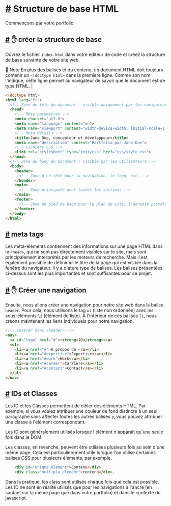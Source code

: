 [#](#basic-structure-html) Structure de base HTML
===========================================

Commençons par votre portfolio.

[#](#base) :hand: créer la structure de base
-------------------------------------

Ouvrez le fichier `index.html` dans votre éditeur de code et créez la structure de base suivante de votre site web.

:memo: Note En plus des balises et du contenu, un document HTML doit toujours contenir un `<!doctype html>` dans la première ligne. Comme son nom l'indique, cette ligne permet au navigateur de savoir que le document est de type HTML. |

```html
<!doctype html>
<html lang="fr">
  <!-- Zone de tête du document - visible uniquement par les navigateurs et les moteurs de recherche -->
  <head>
    <!-- Méta paramètres -->
    <meta charset="utf-8">
    <meta name="language" content="en">
    <meta name="viewport" content="width=device-width, initial-scale=1.0">
    <!-- Meta détails -->
    <title>Jane Doe, concepteur et développeur</title>
    <meta name="description" content="Portfolio par Jane Doe">
    <!-- Fichiers CSS -->
    <link rel="stylesheet" type="text/css" href="css/style.css">
  </head>
  <!-- Zone du body du document - visible par les utilisateurs -->
  <body>
    <header>
      <!-- Zone d'en-tête pour la navigation, le logo, etc. -->
    </header>
    <main>
      <!-- Zone principale pour toutes les sections -->
    </main>
    <footer>
      <!-- Zone de pied de page pour le plan du site, l'adresse postale, etc. -->
    </footer>
  </body>
</html>
``` 

[#](#meta-tags) meta tags
-------------------------

Les méta-éléments contiennent des informations sur une page HTML dans le `<head>`, qui ne sont pas directement visibles sur le site, mais sont principalement interprétés par les moteurs de recherche. Mais il est également possible de définir ici le titre de la page qui est visible dans la fenêtre du navigateur. Il y a d'ature type de balises. Les balises présentées ci-dessus sont les plus importantes et sont suffisantes pour ce projet.

[#](#navigation) :hand: Créer une navigation
-----------------------------------

Ensuite, nous allons créer une navigation pour notre site web dans la balise `header`. Pour cela, nous utilisons le tag `ul` (liste non ordonnée) avec les sous-éléments `li` (élément de liste). À l'intérieur de ces balises `li`, nous créons maintenant les liens individuels pour notre navigation.

```html
<!-- insérer dans <header> -->
<nav>
  <a id="logo" href="#"><strong>JD</strong></a>
  <ul>
    <li><a href="#">A propos de </a></li>
    <li><a href="#expertise">Expertise</a></li>
    <li><a href="#work">Work</a></li>
    <li><a href="#career">Carrière</a></li>
    <li><a href="#contact">Contact</a></li>
  </ul>
</nav>
```

[#](#ids-and-classes) IDs et Classes
-------------------------------------

Les ID et les Classes permettent de cibler des éléments HTML. Par exemple, si vous voulez attribuer une couleur de fond distincte à un seul paragraphe sans affecter toutes les autres balises `p`, vous pouvez attribuer une classe à l'élément correspondant.

Les ID sont généralement utilisés lorsque l'élément n'apparaît qu'une seule fois dans le DOM.

Les classes, en revanche, peuvent être utilisées plusieurs fois au sein d'une même page. Cela est particulièrement utile lorsque l'on utilise certaines balises CSS pour plusieurs éléments, par exemple.

```html
    <div id="unique_element">Contenu</div>.
    <div class="multiple_element">contenu</div>.
```    

Dans la pratique, les class sont utilisés chaque fois que cela est possible. Les ID ne sont en réalité utilisés que pour les navigations à l'ancre (en sautant sur la même page que dans votre portfolio) et dans le contexte du javascript.

